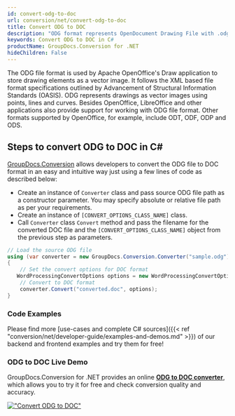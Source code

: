 ```yaml
---
id: convert-odg-to-doc
url: conversion/net/convert-odg-to-doc
title: Convert ODG to DOC
description: "ODG format represents OpenDocument Drawing File with .odg extension. Learn how to convert ODG to DOC file programmatically in C# language using GroupDocs.Conversion for .NET library."
keywords: Convert ODG to DOC in C#
productName: GroupDocs.Conversion for .NET
hideChildren: False
---
```


The ODG file format is used by Apache OpenOffice's Draw application to store drawing elements as a vector image. It follows the XML based file format specifications outlined by Advancement of Structural Information Standards (OASIS). ODG represents drawings as vector images using points, lines and curves. Besides OpenOffice, LibreOffice and other applications also provide support for working with ODG file format. Other formats supported by OpenOffice, for example, include ODT, ODF, ODP and ODS.

## Steps to convert ODG to DOC in C#

[GroupDocs.Conversion](https://products.groupdocs.com/conversion/net) allows developers to convert the ODG file to DOC format in an easy and intuitive way just using a few lines of code as described below:

* Create an instance of `Converter` class and pass source ODG file path as a constructor parameter. You may specify absolute or relative file path as per your requirements. 
* Create an instance of `[CONVERT_OPTIONS_CLASS_NAME]` class.
* Call `Converter` class `Convert` method and pass the filename for the converted DOC file and the `[CONVERT_OPTIONS_CLASS_NAME]` object from the previous step as parameters.

```csharp
// Load the source ODG file
using (var converter = new GroupDocs.Conversion.Converter("sample.odg"))
{
    // Set the convert options for DOC format
   WordProcessingConvertOptions options = new WordProcessingConvertOptions { Format = GroupDocs.Conversion.FileTypes.WordProcessingFileType.Doc };
    // Convert to DOC format
    converter.Convert("converted.doc", options);
}
```

### Code Examples

Please find more [use-cases and complete C# sources]({{< ref "conversion/net/developer-guide/examples-and-demos.md" >}}) of our backend and frontend examples and try them for free!

### ODG to DOC Live Demo

GroupDocs.Conversion for .NET provides an online [**ODG to DOC converter**](https://products.groupdocs.app/conversion/odg-to-doc), which allows you to try it for free and check conversion quality and accuracy.

[!["Convert ODG to DOC"](conversion/net/images/convert-to-doc/convert-odg-to-doc.png)](https://products.groupdocs.app/conversion/odg-to-doc)